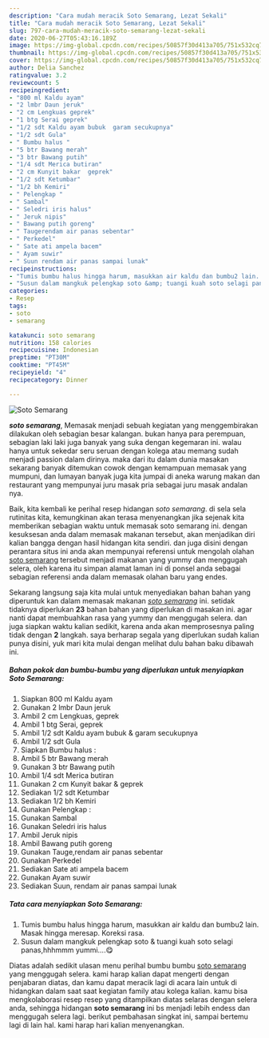 ```yaml
---
description: "Cara mudah meracik Soto Semarang, Lezat Sekali"
title: "Cara mudah meracik Soto Semarang, Lezat Sekali"
slug: 797-cara-mudah-meracik-soto-semarang-lezat-sekali
date: 2020-06-27T05:43:16.189Z
image: https://img-global.cpcdn.com/recipes/50857f30d413a705/751x532cq70/soto-semarang-foto-resep-utama.jpg
thumbnail: https://img-global.cpcdn.com/recipes/50857f30d413a705/751x532cq70/soto-semarang-foto-resep-utama.jpg
cover: https://img-global.cpcdn.com/recipes/50857f30d413a705/751x532cq70/soto-semarang-foto-resep-utama.jpg
author: Delia Sanchez
ratingvalue: 3.2
reviewcount: 5
recipeingredient:
- "800 ml Kaldu ayam"
- "2 lmbr Daun jeruk"
- "2 cm Lengkuas geprek"
- "1 btg Serai geprek"
- "1/2 sdt Kaldu ayam bubuk  garam secukupnya"
- "1/2 sdt Gula"
- " Bumbu halus "
- "5 btr Bawang merah"
- "3 btr Bawang putih"
- "1/4 sdt Merica butiran"
- "2 cm Kunyit bakar  geprek"
- "1/2 sdt Ketumbar"
- "1/2 bh Kemiri"
- " Pelengkap "
- " Sambal"
- " Seledri iris halus"
- " Jeruk nipis"
- " Bawang putih goreng"
- " Taugerendam air panas sebentar"
- " Perkedel"
- " Sate ati ampela bacem"
- " Ayam suwir"
- " Suun rendam air panas sampai lunak"
recipeinstructions:
- "Tumis bumbu halus hingga harum, masukkan air kaldu dan bumbu2 lain. Masak hingga meresap. Koreksi rasa."
- "Susun dalam mangkuk pelengkap soto &amp; tuangi kuah soto selagi panas,hhhmmm yummi....😋"
categories:
- Resep
tags:
- soto
- semarang

katakunci: soto semarang 
nutrition: 158 calories
recipecuisine: Indonesian
preptime: "PT30M"
cooktime: "PT45M"
recipeyield: "4"
recipecategory: Dinner

---
```



![Soto Semarang](https://img-global.cpcdn.com/recipes/50857f30d413a705/751x532cq70/soto-semarang-foto-resep-utama.jpg)

<b><i>soto semarang</i></b>, Memasak menjadi sebuah kegiatan yang menggembirakan dilakukan oleh sebagian besar kalangan. bukan hanya para perempuan, sebagian laki laki juga banyak yang suka dengan kegemaran ini. walau hanya untuk sekedar seru seruan dengan kolega atau memang sudah menjadi passion dalam dirinya. maka dari itu dalam dunia masakan sekarang banyak ditemukan cowok dengan kemampuan memasak yang mumpuni, dan lumayan banyak juga kita jumpai di aneka warung makan dan restaurant yang mempunyai juru masak pria sebagai juru masak andalan nya.



Baik, kita kembali ke perihal resep hidangan <i>soto semarang</i>. di sela sela rutinitas kita, kemungkinan akan terasa menyenangkan jika sejenak kita memberikan sebagian waktu untuk memasak soto semarang ini. dengan kesuksesan anda dalam memasak makanan tersebut, akan menjadikan diri kalian bangga dengan hasil hidangan kita sendiri. dan juga disini dengan perantara situs ini anda akan mempunyai referensi untuk mengolah olahan <u>soto semarang</u> tersebut menjadi makanan yang yummy dan menggugah selera, oleh karena itu simpan alamat laman ini di ponsel anda sebagai sebagian referensi anda dalam memasak olahan baru yang endes.


Sekarang langsung saja kita mulai untuk menyediakan bahan bahan yang diperuntuk kan dalam memasak makanan <u><i>soto semarang</i></u> ini. setidak tidaknya diperlukan <b>23</b> bahan bahan yang diperlukan di masakan ini. agar nanti dapat membuahkan rasa yang yummy dan menggugah selera. dan juga siapkan waktu kalian sedikit, karena anda akan memprosesnya paling tidak dengan <b>2</b> langkah. saya berharap segala yang diperlukan sudah kalian punya disini, yuk mari kita mulai dengan melihat dulu bahan baku dibawah ini.

<!--inarticleads1-->

##### Bahan pokok dan bumbu-bumbu yang diperlukan untuk menyiapkan Soto Semarang:

1. Siapkan 800 ml Kaldu ayam
1. Gunakan 2 lmbr Daun jeruk
1. Ambil 2 cm Lengkuas, geprek
1. Ambil 1 btg Serai, geprek
1. Ambil 1/2 sdt Kaldu ayam bubuk &amp; garam secukupnya
1. Ambil 1/2 sdt Gula
1. Siapkan  Bumbu halus :
1. Ambil 5 btr Bawang merah
1. Gunakan 3 btr Bawang putih
1. Ambil 1/4 sdt Merica butiran
1. Gunakan 2 cm Kunyit bakar &amp; geprek
1. Sediakan 1/2 sdt Ketumbar
1. Sediakan 1/2 bh Kemiri
1. Gunakan  Pelengkap :
1. Gunakan  Sambal
1. Gunakan  Seledri iris halus
1. Ambil  Jeruk nipis
1. Ambil  Bawang putih goreng
1. Gunakan  Tauge,rendam air panas sebentar
1. Gunakan  Perkedel
1. Sediakan  Sate ati ampela bacem
1. Gunakan  Ayam suwir
1. Sediakan  Suun, rendam air panas sampai lunak




<!--inarticleads2-->

##### Tata cara menyiapkan Soto Semarang:

1. Tumis bumbu halus hingga harum, masukkan air kaldu dan bumbu2 lain. Masak hingga meresap. Koreksi rasa.
1. Susun dalam mangkuk pelengkap soto &amp; tuangi kuah soto selagi panas,hhhmmm yummi....😋




Diatas adalah sedikit ulasan menu perihal bumbu bumbu <u>soto semarang</u> yang menggugah selera. kami harap kalian dapat mengerti dengan penjabaran diatas, dan kamu dapat meracik lagi di acara lain untuk di hidangkan dalam saat saat kegiatan family atau kolega kalian. kamu bisa mengkolaborasi resep resep yang ditampilkan diatas selaras dengan selera anda, sehingga hidangan <b>soto semarang</b> ini bs menjadi lebih endess dan menggugah selera lagi. berikut pembahasan singkat ini, sampai bertemu lagi di lain hal. kami harap hari kalian menyenangkan.
